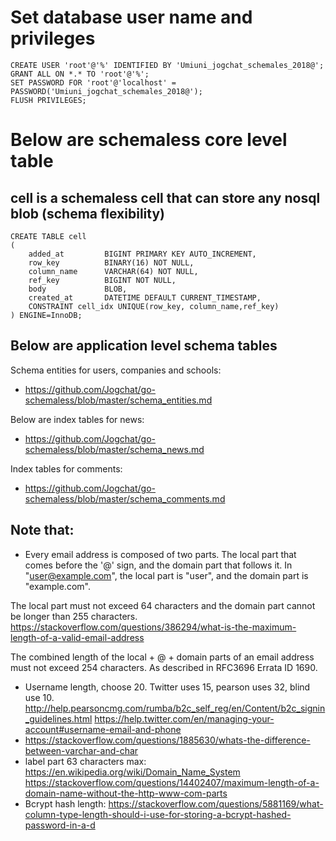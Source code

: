 
# Set database user name and privileges

```
CREATE USER 'root'@'%' IDENTIFIED BY 'Umiuni_jogchat_schemales_2018@';
GRANT ALL ON *.* TO 'root'@'%';
SET PASSWORD FOR 'root'@'localhost' = PASSWORD('Umiuni_jogchat_schemales_2018@');
FLUSH PRIVILEGES;
```

# Below are schemaless core level table
## cell is a schemaless cell that can store any nosql blob (schema flexibility)

```
CREATE TABLE cell
(
    added_at         BIGINT PRIMARY KEY AUTO_INCREMENT,
    row_key          BINARY(16) NOT NULL,
    column_name      VARCHAR(64) NOT NULL,
    ref_key          BIGINT NOT NULL,
    body             BLOB,
    created_at       DATETIME DEFAULT CURRENT_TIMESTAMP,
    CONSTRAINT cell_idx UNIQUE(row_key, column_name,ref_key)
) ENGINE=InnoDB;
```


## Below are application level schema tables

Schema entities for users, companies and schools:
* https://github.com/Jogchat/go-schemaless/blob/master/schema_entities.md

Below are index tables for news:
* https://github.com/Jogchat/go-schemaless/blob/master/schema_news.md

Index tables for comments:
* https://github.com/Jogchat/go-schemaless/blob/master/schema_comments.md

## Note that:
* Every email address is composed of two parts. The local part that comes before the '@' sign, and the domain part that follows it. In "user@example.com", the local part is "user", and the domain part is "example.com".

The local part must not exceed 64 characters and the domain part cannot be longer than 255 characters.
https://stackoverflow.com/questions/386294/what-is-the-maximum-length-of-a-valid-email-address

The combined length of the local + @ + domain parts of an email address must not exceed 254 characters. As described in RFC3696 Errata ID 1690.
* Username length, choose 20. Twitter uses 15, pearson uses 32, blind use 10.
http://help.pearsoncmg.com/rumba/b2c_self_reg/en/Content/b2c_signin_guidelines.html
https://help.twitter.com/en/managing-your-account#username-email-and-phone
* https://stackoverflow.com/questions/1885630/whats-the-difference-between-varchar-and-char
* label part 63 characters max: https://en.wikipedia.org/wiki/Domain_Name_System  
https://stackoverflow.com/questions/14402407/maximum-length-of-a-domain-name-without-the-http-www-com-parts
* Bcrypt hash length: https://stackoverflow.com/questions/5881169/what-column-type-length-should-i-use-for-storing-a-bcrypt-hashed-password-in-a-d
